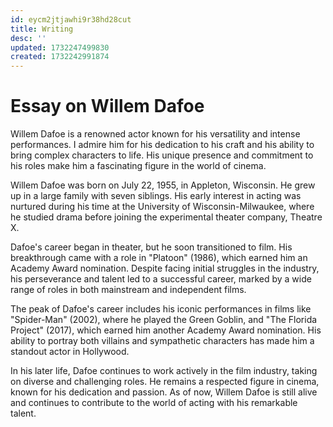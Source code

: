 ```yaml
---
id: eycm2jtjawhi9r38hd28cut
title: Writing
desc: ''
updated: 1732247499830
created: 1732242991874
---
```

# Essay on Willem Dafoe

Willem Dafoe is a renowned actor known for his versatility and intense performances. I admire him for his dedication to his craft and his ability to bring complex characters to life. His unique presence and commitment to his roles make him a fascinating figure in the world of cinema.

Willem Dafoe was born on July 22, 1955, in Appleton, Wisconsin. He grew up in a large family with seven siblings. His early interest in acting was nurtured during his time at the University of Wisconsin-Milwaukee, where he studied drama before joining the experimental theater company, Theatre X.

Dafoe's career began in theater, but he soon transitioned to film. His breakthrough came with a role in "Platoon" (1986), which earned him an Academy Award nomination. Despite facing initial struggles in the industry, his perseverance and talent led to a successful career, marked by a wide range of roles in both mainstream and independent films.

The peak of Dafoe's career includes his iconic performances in films like "Spider-Man" (2002), where he played the Green Goblin, and "The Florida Project" (2017), which earned him another Academy Award nomination. His ability to portray both villains and sympathetic characters has made him a standout actor in Hollywood.

In his later life, Dafoe continues to work actively in the film industry, taking on diverse and challenging roles. He remains a respected figure in cinema, known for his dedication and passion. As of now, Willem Dafoe is still alive and continues to contribute to the world of acting with his remarkable talent.